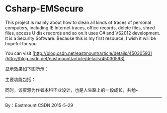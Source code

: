# Csharp-EMSecure
This project is mainly about how to clean all kinds of traces of personal computers, including IE Internet traces, office records, delete files, shred files, access U disk records and so on.It uses C# and VS2012 development. It is a Security Software. Because this is my first resource, I wish it will be hopeful for you.


You can visit [http://blog.csdn.net/eastmount/article/details/45030593](http://blog.csdn.net/eastmount/article/details/45030593)

显示效果如下图所示：


主要功能包括：


同时，该资源为作者本科毕业设计，也是人生路上的一段成长，共勉~

---


By：Eastmount CSDN 2015-5-29 

